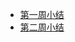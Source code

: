 + [第一周小结](https://github.com/saturn-lab/BDMI-2021S/blob/main/Memos/Study-Memo/04-Day1.md)
+ [第二周小结](https://github.com/saturn-lab/BDMI-2021S/blob/main/Memos/Study-Memo/04-Day2.md)